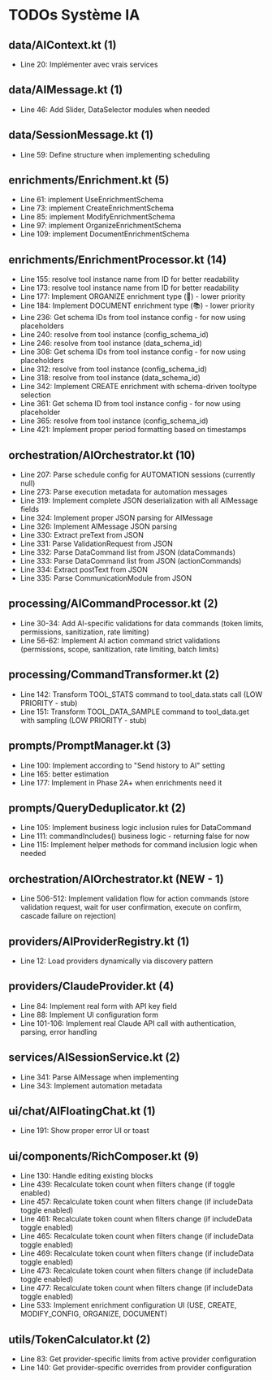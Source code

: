 # TODOs Système IA

## data/AIContext.kt (1)
- Line 20: Implémenter avec vrais services

## data/AIMessage.kt (1)
- Line 46: Add Slider, DataSelector modules when needed

## data/SessionMessage.kt (1)
- Line 59: Define structure when implementing scheduling

## enrichments/Enrichment.kt (5)
- Line 61: implement UseEnrichmentSchema
- Line 73: implement CreateEnrichmentSchema
- Line 85: implement ModifyEnrichmentSchema
- Line 97: implement OrganizeEnrichmentSchema
- Line 109: implement DocumentEnrichmentSchema

## enrichments/EnrichmentProcessor.kt (14)
- Line 155: resolve tool instance name from ID for better readability
- Line 173: resolve tool instance name from ID for better readability
- Line 177: Implement ORGANIZE enrichment type (📁) - lower priority
- Line 184: Implement DOCUMENT enrichment type (📚) - lower priority
- Line 236: Get schema IDs from tool instance config - for now using placeholders
- Line 240: resolve from tool instance (config_schema_id)
- Line 246: resolve from tool instance (data_schema_id)
- Line 308: Get schema IDs from tool instance config - for now using placeholders
- Line 312: resolve from tool instance (config_schema_id)
- Line 318: resolve from tool instance (data_schema_id)
- Line 342: Implement CREATE enrichment with schema-driven tooltype selection
- Line 361: Get schema ID from tool instance config - for now using placeholder
- Line 365: resolve from tool instance (config_schema_id)
- Line 421: Implement proper period formatting based on timestamps

## orchestration/AIOrchestrator.kt (10)
- Line 207: Parse schedule config for AUTOMATION sessions (currently null)
- Line 273: Parse execution metadata for automation messages
- Line 319: Implement complete JSON deserialization with all AIMessage fields
- Line 324: Implement proper JSON parsing for AIMessage
- Line 326: Implement AIMessage JSON parsing
- Line 330: Extract preText from JSON
- Line 331: Parse ValidationRequest from JSON
- Line 332: Parse DataCommand list from JSON (dataCommands)
- Line 333: Parse DataCommand list from JSON (actionCommands)
- Line 334: Extract postText from JSON
- Line 335: Parse CommunicationModule from JSON

## processing/AICommandProcessor.kt (2)
- Line 30-34: Add AI-specific validations for data commands (token limits, permissions, sanitization, rate limiting)
- Line 56-62: Implement AI action command strict validations (permissions, scope, sanitization, rate limiting, batch limits)

## processing/CommandTransformer.kt (2)
- Line 142: Transform TOOL_STATS command to tool_data.stats call (LOW PRIORITY - stub)
- Line 151: Transform TOOL_DATA_SAMPLE command to tool_data.get with sampling (LOW PRIORITY - stub)

## prompts/PromptManager.kt (3)
- Line 100: Implement according to "Send history to AI" setting
- Line 165: better estimation
- Line 177: Implement in Phase 2A+ when enrichments need it

## prompts/QueryDeduplicator.kt (2)
- Line 105: Implement business logic inclusion rules for DataCommand
- Line 111: commandIncludes() business logic - returning false for now
- Line 115: Implement helper methods for command inclusion logic when needed

## orchestration/AIOrchestrator.kt (NEW - 1)
- Line 506-512: Implement validation flow for action commands (store validation request, wait for user confirmation, execute on confirm, cascade failure on rejection)

## providers/AIProviderRegistry.kt (1)
- Line 12: Load providers dynamically via discovery pattern

## providers/ClaudeProvider.kt (4)
- Line 84: Implement real form with API key field
- Line 88: Implement UI configuration form
- Line 101-106: Implement real Claude API call with authentication, parsing, error handling

## services/AISessionService.kt (2)
- Line 341: Parse AIMessage when implementing
- Line 343: Implement automation metadata

## ui/chat/AIFloatingChat.kt (1)
- Line 191: Show proper error UI or toast

## ui/components/RichComposer.kt (9)
- Line 130: Handle editing existing blocks
- Line 439: Recalculate token count when filters change (if toggle enabled)
- Line 457: Recalculate token count when filters change (if includeData toggle enabled)
- Line 461: Recalculate token count when filters change (if includeData toggle enabled)
- Line 465: Recalculate token count when filters change (if includeData toggle enabled)
- Line 469: Recalculate token count when filters change (if includeData toggle enabled)
- Line 473: Recalculate token count when filters change (if includeData toggle enabled)
- Line 477: Recalculate token count when filters change (if includeData toggle enabled)
- Line 533: Implement enrichment configuration UI (USE, CREATE, MODIFY_CONFIG, ORGANIZE, DOCUMENT)

## utils/TokenCalculator.kt (2)
- Line 83: Get provider-specific limits from active provider configuration
- Line 140: Get provider-specific overrides from provider configuration
